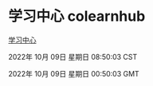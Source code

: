 # 学习中心 colearnhub
[学习中心](http://27.19.33.125:56308/colearnhub/)

2022年 10月 09日 星期日 08:50:03 CST

2022年 10月 09日 星期日 00:50:03 GMT
